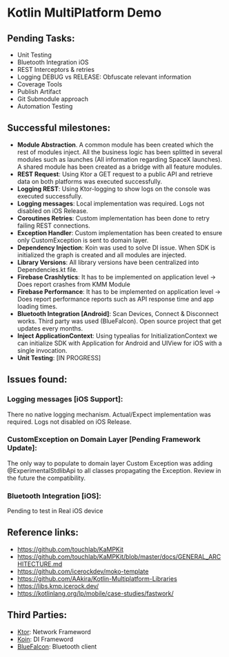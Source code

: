 # Kotlin MultiPlatform Demo

## Pending Tasks:

* Unit Testing
* Bluetooth Integration iOS
* REST Interceptors & retries
* Logging DEBUG vs RELEASE: Obfuscate relevant information
* Coverage Tools
* Publish Artifact
* Git Submodule approach
* Automation Testing




## Successful milestones:

* **Module Abstraction**. A common module has been created which the rest of modules inject. All the business logic has been splitted in several modules such as launches (All information regarding SpaceX launches). A shared module has been created as a bridge with all feature modules.
* **REST Request**: Using Ktor a GET request to a public API and retrieve data on both platforms was executed successfully.
* **Logging REST**: Using Ktor-logging to show logs on the console was executed successfully.
* **Logging messages**: Local implementation was required. Logs not disabled on iOS Release.
* **Coroutines Retries**: Custom implementation has been done to retry failing REST connections.
* **Exception Handler**: Custom implementation has been created to ensure only CustomException is sent to domain layer.
* **Dependency Injection**: Koin was used to solve DI issue. When SDK is initialized the graph is created and all modules are injected.
* **Library Versions**: All library versions have been centralized into Dependencies.kt file.
* **Firebase Crashlytics**: It has to be implemented on application level -> Does report crashes from KMM Module
* **Firebase Performance**: It has to be implemented on application level -> Does report performance reports such as API response time and app loading times.
* **Bluetooth Integration [Android]**: Scan Devices, Connect & Disconnect works. Third party was used (BlueFalcon). Open source project that get updates every months.
* **Inject ApplicationContext**: Using typealias for InitializationContext we can initialize SDK with Application for Android and UIView for iOS with a single invocation.
* **Unit Testing**: [IN PROGRESS]





## Issues found:

### Logging messages [iOS Support]:
There no native logging mechanism. Actual/Expect implementation was required. Logs not disabled on iOS Release.

### CustomException on Domain Layer [Pending Framework Update]:
The only way to populate to domain layer Custom Exception was adding @ExperimentalStdlibApi to all classes propagating the Exception. Review in the future the compatibility.

### Bluetooth Integration [iOS]:
Pending to test in Real iOS device




## Reference links:

* https://github.com/touchlab/KaMPKit
* https://github.com/touchlab/KaMPKit/blob/master/docs/GENERAL_ARCHITECTURE.md
* https://github.com/icerockdev/moko-template
* https://github.com/AAkira/Kotlin-Multiplatform-Libraries
* https://libs.kmp.icerock.dev/
* https://kotlinlang.org/lp/mobile/case-studies/fastwork/




## Third Parties:

* [Ktor](https://ktor.io/docs/http-client-multiplatform.html): Network Frameword
* [Koin](https://johnoreilly.dev/posts/kotlinmultiplatform-koin/): DI Frameword
* [BlueFalcon](https://github.com/Reedyuk/blue-falcon): Bluetooth client




